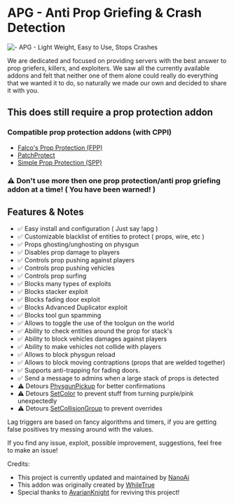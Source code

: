 # APG - Anti Prop Griefing & Crash Detection

![- APG - Light Weight, Easy to Use, Stops Crashes](https://i.imgur.com/DrbZOgk.png "APG - Light Weight, Easy to Use, Stops Crashes")

We are dedicated and focused on providing servers with the best answer to prop
griefers, killers, and exploiters. We saw all the currently available addons and
felt that neither one of them alone could really do everything that we wanted it
to do, so naturally we made our own and decided to share it with you.

## This does still require a prop protection addon

### Compatible prop protection addons (with CPPI)

* [Falco's Prop Protection (FPP)](https://github.com/FPtje/Falcos-Prop-protection/)
* [PatchProtect](https://github.com/Patcher56/PatchProtect)
* [Simple Prop Protection (SPP)](https://github.com/Donkie/SimplePropProtection)

### ⚠ Don't use more then one prop protection/anti prop griefing addon at a time! ( You have been warned! )

## Features & Notes

* ✅ Easy install and configuration ( Just say !apg )
* ✅ Customizable blacklist of entities to protect ( props, wire, etc )
* ✅ Props ghosting/unghosting on physgun
* ✅ Disables prop damage to players
* ✅ Controls prop pushing against players
* ✅ Controls prop pushing vehicles
* ✅ Controls prop surfing
* ✅ Blocks many types of exploits
* ✅ Blocks stacker exploit
* ✅ Blocks fading door exploit
* ✅ Blocks Advanced Duplicator exploit
* ✅ Blocks tool gun spamming
* ✅ Allows to toggle the use of the toolgun on the world
* ✅ Ability to check entities around the prop for stack's
* ✅ Ability to block vehicles damages against players
* ✅ Ability to make vehicles not collide with players
* ✅ Allows to block physgun reload
* ✅ Allows to block moving contraptions (props that are welded together)
* ✅ Supports anti-trapping for fading doors.
* ✅ Send a message to admins when a large stack of props is detected
* ⚠ Detours [PhysgunPickup](https://wiki.garrysmod.com/page/GM/PhysgunPickup) for better confirmations
* ⚠ Detours [SetColor](https://wiki.garrysmod.com/page/Entity/SetColor) to prevent stuff from turning purple/pink unexpectedly
* ⚠ Detours [SetCollisionGroup](https://wiki.garrysmod.com/page/Entity/SetCollisionGroup) to prevent overrides

Lag triggers are based on fancy algorithms and timers, if you are getting false positives try messing around with the values.

If you find any issue, exploit, possible improvement, suggestions, feel free to make an issue!

Credits:

* This project is currently updated and maintained by [NanoAi](http://steamcommunity.com/profiles/76561198096713277)
* This addon was originally created by [WhileTrue](http://steamcommunity.com/profiles/76561197972967270)
* Special thanks to [AvarianKnight](http://steamcommunity.com/profiles/76561198174460202) for reviving this project!
